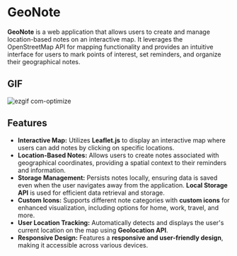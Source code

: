 

<!DOCTYPE html>
<html>

<head>

</head>

<body>

  <h1><strong>GeoNote</strong></h1>

  <p><strong>GeoNote</strong> is a web application that allows users to create and manage location-based notes on an interactive map. It leverages the OpenStreetMap API for mapping functionality and provides an intuitive interface for users to mark points of interest, set reminders, and organize their geographical notes.</p>

  <h2><strong>GIF</strong></h2>
  
![ezgif com-optimize](https://github.com/tubayapa/Note-Map/assets/147662888/caecdc09-fb79-4ff1-88b5-89247c12d193)

  <h2><strong>Features</strong></h2>

  <ul>
    <li><strong>Interactive Map:</strong> Utilizes <strong>Leaflet.js</strong> to display an interactive map where users can add notes by clicking on specific locations.</li>
    <li><strong>Location-Based Notes:</strong> Allows users to create notes associated with geographical coordinates, providing a spatial context to their reminders and information.</li>
    <li><strong>Storage Management:</strong> Persists notes locally, ensuring data is saved even when the user navigates away from the application. <strong>Local Storage API</strong> is used for efficient data retrieval and storage.</li>
    <li><strong>Custom Icons:</strong> Supports different note categories with <strong>custom icons</strong> for enhanced visualization, including options for home, work, travel, and more.</li>
    <li><strong>User Location Tracking:</strong> Automatically detects and displays the user's current location on the map using <strong>Geolocation API</strong>.</li>
    <li><strong>Responsive Design:</strong> Features a <strong>responsive and user-friendly design</strong>, making it accessible across various devices.</li>
  </ul>



</body>

</html>

